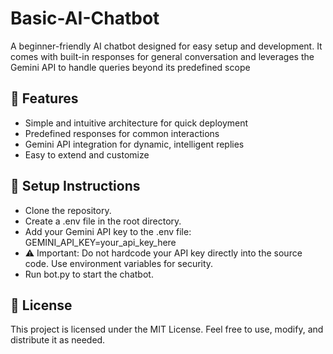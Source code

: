 # Basic-AI-Chatbot

A beginner-friendly AI chatbot designed for easy setup and development. It comes with built-in responses for general conversation and leverages the Gemini API to handle queries beyond its predefined scope

## 🚀 Features
- Simple and intuitive architecture for quick deployment
- Predefined responses for common interactions
- Gemini API integration for dynamic, intelligent replies
- Easy to extend and customize

## 🔧 Setup Instructions
- Clone the repository.
- Create a .env file in the root directory.
- Add your Gemini API key to the .env file:
GEMINI_API_KEY=your_api_key_here
- ⚠️ Important: Do not hardcode your API key directly into the source code. Use environment variables for security.
- Run bot.py to start the chatbot.

## 📄 License
This project is licensed under the MIT License. Feel free to use, modify, and distribute it as needed.


